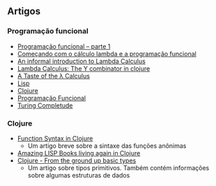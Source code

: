 ## Artigos

### Programação funcional

- [Programação funcional – parte 1](https://blog.taller.net.br/programacao-funcional-parte1/)
- [Começando com o cálculo lambda e a programação funcional](http://blog.caelum.com.br/comecando-com-o-calculo-lambda-e-a-programacao-funcional-de-verdade/)
- [An informal introduction to Lambda Calculus](https://medium.com/@Sudhagar/an-informal-introduction-to-lambda-calculus-51c637f35f7d)
- [Lambda Calculus: The Y combinator in clojure](http://blog.klipse.tech/lambda/2016/08/07/pure-y-combinator-clojure.html)
- [A Taste of the λ Calculus](http://www.flyingmachinestudios.com/programming/a-taste-of-the-lambda-calculus/)
- [Lisp](https://pt.wikipedia.org/wiki/Lisp)
- [Clojure](https://pt.wikipedia.org/wiki/Clojure)
- [Programação Funcional](https://pt.wikipedia.org/wiki/Programa%C3%A7%C3%A3o_funcional)
- [Turing Completude](https://pt.wikipedia.org/wiki/Turing_completude)

### Clojure

- [Function Syntax in Clojure](https://coderwall.com/p/panlza/function-syntax-in-clojure)
    - Um artigo breve sobre a sintaxe das funções anônimas
- [Amazing LISP Books living again in Clojure](http://juliangamble.com/blog/2012/07/13/amazing-lisp-books-living-again-in-clojure/)
- [Clojure - From the ground up basic types](https://aphyr.com/posts/302-clojure-from-the-ground-up-basic-types)
	- Um artigo sobre tipos primitivos. Também contém informações sobre algumas estruturas de dados
